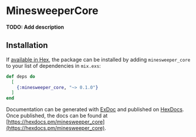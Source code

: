 # MinesweeperCore

**TODO: Add description**

## Installation

If [available in Hex](https://hex.pm/docs/publish), the package can be installed
by adding `minesweeper_core` to your list of dependencies in `mix.exs`:

```elixir
def deps do
  [
    {:minesweeper_core, "~> 0.1.0"}
  ]
end
```

Documentation can be generated with [ExDoc](https://github.com/elixir-lang/ex_doc)
and published on [HexDocs](https://hexdocs.pm). Once published, the docs can
be found at [https://hexdocs.pm/minesweeper_core](https://hexdocs.pm/minesweeper_core).

